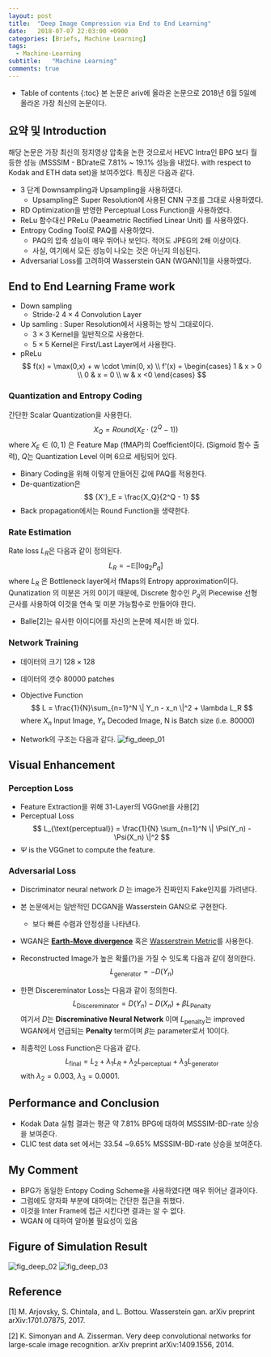 ```yaml
---
layout: post
title:  "Deep Image Compression via End to End Learning"
date:   2018-07-07 22:03:00 +0900
categories: [Briefs, Machine Learning]
tags:
  - Machine-Learning
subtitle:   "Machine Learning"  
comments: true
---
```


* Table of contents
{:toc}
본 논문은 ariv에 올라온 논문으로 2018년 6월 5일에 올라온 가장 최신의 논문이다. 

## 요약 및 Introduction

해당 논문은 가장 최신의 정지영상 압축을 논한 것으로서 HEVC Intra인 BPG 보다 월등한 성능 (MSSSIM - BDrate로 7.81% ~ 19.1% 성능을 내었다.  with respect to  Kodak and ETH data set)을 보여주었다. 특징은 다음과 같다.

- 3 단계 Downsampling과 Upsampling을 사용하였다.
	- Upsampling은 Super Resolution에 사용된 CNN 구조를 그대로 사용하였다.
- RD Optimization을 반영한 Perceptual Loss Function을 사용하였다.
- ReLu 함수대신 PReLu (Paeametric Rectified Linear Unit) 를 사용하였다. 
- Entropy Coding Tool로 PAQ를 사용하였다.
	- PAQ의 압축 성능이 매우 뛰어나 보인다. 적어도 JPEG의 2배 이상이다.
	- 사실, 여기에서 모든 성능이 나오는 것은 아닌지 의심된다. 
- Adversarial Loss를 고려하여 Wasserstein GAN (WGAN)[1]을 사용하였다. 

## End to End Learning Frame work
- Down sampling
	- Stride-2  $4 \times 4$ Convolution Layer
- Up samling : Super Resolution에서 사용하는 방식 그대로이다.   
	- $3 \times 3$ Kernel을 일반적으로 사용한다.
	- $5 \times 5$ Kernel은 First/Last Layer에서 사용한다.
- pReLu 
$$
f(x) = \max(0,x) + w \cdot \min(0, x) \\
f'(x) = 
\begin{cases}
1 & x > 0 \\
0 & x = 0 \\
w & x <0
\end{cases}
$$

### Quantization and Entropy Coding
간단한 Scalar Quantization을 사용한다. 
$$
X_Q = Round\left( X_E \cdot (2^Q - 1) \right)
$$
where $X_E \in (0,1)$ 은 Feature Map (fMAP)의 Coefficient이다. (Sigmoid 함수 출력), $Q$는 Quantization Level 이며 6으로 세팅되어 있다. 
- Binary Coding을 위해 이렇게 만들어진 값에 PAQ를 적용한다.
- De-quantization은 
$$
{X'}_E = \frac{X_Q}{2^Q - 1}
$$
- Back propagation에서는 Round Function을 생략한다.

### Rate Estimation 
Rate loss $L_R$은 다음과 같이 정의된다.
$$
L_R = - \mathbb{E}[\log_2 P_q]
$$
where $L_R$ 은 Bottleneck layer에서 fMaps의 Entropy approximation이다. 
Qunatization 의 미분은 거의 0이기 때문에, Discrete 함수인 $P_q$의 Piecewise 선형근사를 사용하여 이것을 연속 및 미분 가능함수로 만들어야 한다. 
- Balle[2]는 유사한 아이디어를 자신의 논문에 제시한 바 있다.

### Network Training
- 데이터의 크기 $128 \times 128$ 
- 데이터의 갯수 80000 patches
- Objective Function 
$$
L = \frac{1}{N}\sum_{n=1}^N \| Y_n - x_n \|^2 + \lambda L_R
$$
where $X_n$ Input Image, $Y_n$ Decoded Image, N is Batch size (i.e. 80000)

- Network의 구조는 다음과 같다. 
![fig_deep_01](http://jnwhome.iptime.org//img/research/2018/videoai/2018-07-06-brief-fig_deep_01.png)

## Visual Enhancement
### Perception Loss
- Feature Extraction을 위해 31-Layer의 VGGnet을 사용[2] 
- Perceptual Loss
$$
L_{\text{perceptual}} = \frac{1}{N} \sum_{n=1}^N \| \Psi(Y_n) - \Psi(X_n) \|^2
$$
- $\Psi$ is the VGGnet to compute the feature.

### Adversarial Loss
- Discriminator neural network $D$ 는 image가 진짜인지 Fake인지를 가려낸다.
- 본 논문에서는 일반적인 DCGAN을 Wasserstein GAN으로 구현한다. 
  - 보다 빠른 수렴과 안정성을 나타낸다. 
- WGAN은 [**Earth-Move divergence**](https://en.wikipedia.org/wiki/Earth_mover%27s_distance)  혹은 [Wasserstrein Metric](https://en.wikipedia.org/wiki/Wasserstein_metric)를 사용한다.
- Reconstructed Image가 높은 확률(?)을 가질 수 잇도록 다음과 같이 정의한다.
$$
L_{\text{generator}} = -D(Y_n)
$$
- 한편 Discereminator Loss는 다음과 같이 정의한다.
$$
L_{\text{Discereminator}} = D(Y_n) - D(X_n) + \beta L_{\text{Penalty}}
$$
여기서 $D$는 **Discreminative Neural Network** 이며 $L_{\text{penalty}}$는 improved WGAN에서 언급되는 **Penalty** term이며 $\beta$는 parameter로서 10이다.

- 최종적인 Loss Function은 다음과 같다.
$$
L_{\text{final}} = L_2 + \lambda_1 L_R + \lambda_2 L_{\text{perceptual}} + \lambda_3 L_{\text{generator}}
$$
with $\lambda_2 = 0.003$, $\lambda_3 = 0.0001$. 

## Performance and Conclusion
- Kodak Data 실험 결과는 평균 약 7.81% BPG에 대하여 MSSSIM-BD-rate 상승을 보여준다.
- CLIC test data set 에서는 33.54 ~9.65% MSSSIM-BD-rate 상승을 보여준다.

## My Comment 
- BPG가 동일한 Entopy Coding Scheme을 사용하였다면 매우 뛰어난 결과이다.
- 그럼에도 양자화 부분에 대하여는 간단한 접근을 취했다.
- 이것을 Inter Frame에 접근 시킨다면 결과는 알 수 없다.
- WGAN 에 대하여 알아볼 필요성이 있음

## Figure of Simulation Result
![fig_deep_02](http://jnwhome.iptime.org//img/research/2018/videoai/2018-07-06-brief-fig_deep_02.png)
![fig_deep_03](http://jnwhome.iptime.org//img/research/2018/videoai/2018-07-06-brief-fig_deep_03.png)



##  Reference
[1] M. Arjovsky, S. Chintala, and L. Bottou. Wasserstein gan. arXiv preprint arXiv:1701.07875, 2017.

[2] K. Simonyan and A. Zisserman. Very deep convolutional networks for large-scale image recognition. arXiv preprint arXiv:1409.1556, 2014.